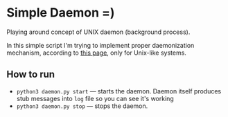 # Simple Daemon =)

Playing around concept of UNIX daemon (background process).

In this simple script I'm trying to implement proper daemonization mechanism,
according to [this page](https://en.wikipedia.org/wiki/Daemon_(computing)),
only for Unix-like systems.

## How to run

  - `python3 daemon.py start` — starts the daemon.
    Daemon itself produces stub messages into `log` file so you can see it's
    working
  - `python3 daemon.py stop` — stops the daemon.
